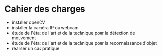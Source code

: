 # Cahier des charges

- installer openCV
- installer la caméra IP ou webcam 
- étude de l'état de l'art et de la technique pour la détection de mouvement
- étude de l'état de l'art et de la technique pour la reconnaissance d'objet
- réaliser un cas pratique
